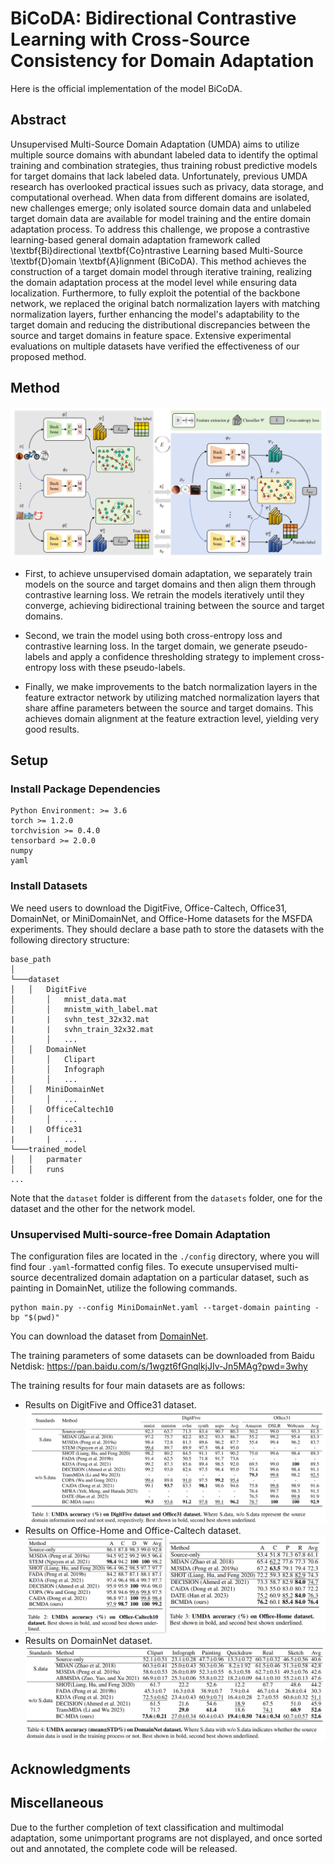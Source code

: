 # BiCoDA: Bidirectional Contrastive Learning with Cross-Source Consistency for Domain Adaptation 
Here is the official implementation of the model BiCoDA.

## Abstract
Unsupervised Multi-Source Domain Adaptation (UMDA) aims to utilize multiple source domains with abundant labeled data to identify the optimal training and combination strategies, thus training robust predictive models for target domains that lack labeled data. Unfortunately, previous UMDA research has overlooked practical issues such as privacy, data storage, and computational overhead. When data from different domains are isolated, new challenges emerge; only isolated source domain data and unlabeled target domain data are available for model training and the entire domain adaptation process. To address this challenge, we propose a contrastive learning-based general domain adaptation framework called \textbf{Bi}directional \textbf{Co}ntrastive Learning based Multi-Source \textbf{D}omain \textbf{A}lignment (BiCoDA). This method achieves the construction of a target domain model through iterative training, realizing the domain adaptation process at the model level while ensuring data localization. Furthermore, to fully exploit the potential of the backbone network, we replaced the original batch normalization layers with matching normalization layers, further enhancing the model's adaptability to the target domain and reducing the distributional discrepancies between the source and target domains in feature space. Extensive experimental evaluations on multiple datasets have verified the effectiveness of our proposed method.
## Method
![F1](https://github.com/sss999527/ropo-for-BC_MDA/blob/main/images/F1.png)

* First, to achieve unsupervised domain adaptation, we separately train models on the source and target domains and then align them through contrastive learning loss. We retrain the models iteratively until they converge, achieving bidirectional training between the source and target domains.

* Second, we train the model using both cross-entropy loss and contrastive learning loss. In the target domain, we generate pseudo-labels and apply a confidence thresholding strategy to implement cross-entropy loss with these pseudo-labels.

* Finally, we make improvements to the batch normalization layers in the feature extractor network by utilizing matched normalization layers that share affine parameters between the source and target domains. This achieves domain alignment at the feature extraction level, yielding very good results.

## Setup
### Install Package Dependencies

```
Python Environment: >= 3.6
torch >= 1.2.0
torchvision >= 0.4.0
tensorbard >= 2.0.0
numpy
yaml
```

### Install Datasets
We need users to download the DigitFive, Office-Caltech, Office31, DomainNet, or MiniDomainNet, and Office-Home datasets for the MSFDA experiments. They should declare a base path to store the datasets with the following directory structure:

```
base_path
│       
└───dataset
│   │   DigitFive
│       │   mnist_data.mat
│       │   mnistm_with_label.mat
|       |   svhn_test_32x32.mat
|       |   svhn_train_32x32.mat  
│       │   ...
│   │   DomainNet
│       │   Clipart
│       │   Infograph
│       │   ...
│   │   MiniDomainNet
│       │   ...
│   │   OfficeCaltech10
│       │   ...
|   |   Office31
|       |   ...
└───trained_model
│   │	parmater
│   │	runs
...
```
Note that the `dataset` folder is different from the `datasets` folder, one for the dataset and the other for the network model.

### Unsupervised Multi-source-free Domain Adaptation
The configuration files are located in the `./config` directory, where you will find four `.yaml`-formatted config files. To execute unsupervised multi-source decentralized domain adaptation on a particular dataset, such as painting in DomainNet, utilize the following commands.

```
python main.py --config MiniDomainNet.yaml --target-domain painting -bp "$(pwd)"
```
You can download the dataset from [DomainNet](https://ai.bu.edu/M3SDA/).

The training parameters of some datasets can be downloaded from Baidu Netdisk:
https://pan.baidu.com/s/1wgzt6fGnqlkjJIv-Jn5MAg?pwd=3why


The training results for four main datasets are as follows:
  * Results on DigitFive and Office31 dataset.
![T1](https://github.com/sss999527/ropo-for-BC_MDA/blob/main/images/T1.png)
  * Results on Office-Home and Office-Caltech dataset.
![T2,3](https://github.com/sss999527/ropo-for-BC_MDA/blob/main/images/F2_3.png)
  * Results on DomainNet dataset.
![T4](https://github.com/sss999527/ropo-for-BC_MDA/blob/main/images/T4.png)

## Acknowledgments

## Miscellaneous
Due to the further completion of text classification and multimodal adaptation, some unimportant programs are not displayed, and once sorted out and annotated, the complete code will be released.

